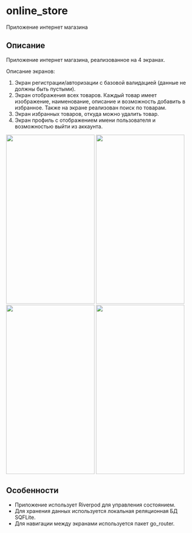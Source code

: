 # online_store

Приложение интернет магазина

## Описание

Приложение интернет магазина, реализованное на 4 экранах. 

Описание экранов:

1. Экран регистрации/авторизации с базовой валидацией (данные не должны быть пустыми).
2. Экран отображения всех товаров. Каждый товар имеет изображение, наименование, описание и возможность добавить в избранное.
   Также на экране реализован поиск по товарам.
4. Экран избранных товаров, откуда можно удалить товар.
5. Экран профиль с отображением имени пользователя и возможностью выйти из аккаунта.

<img src="https://github.com/user-attachments/assets/290c170d-f6e0-401b-ad2e-c685a70b75ea" width="240" height="460">
<img src="https://github.com/user-attachments/assets/bcc56e22-12d8-49bc-be09-741e301d469e" width="240" height="460"> <br> 
<img src="https://github.com/user-attachments/assets/740a4911-531c-4193-a38b-d97044742de2" width="240" height="460">
<img src="https://github.com/user-attachments/assets/012ded19-ef6c-4451-a289-6e35cccaf443" width="240" height="460">



## Особенности
- Приложение использует Riverpod для управления состоянием.
- Для хранения данных используется локальная реляционная БД SQFLite.
- Для навигации между экранами используется пакет go_router.

